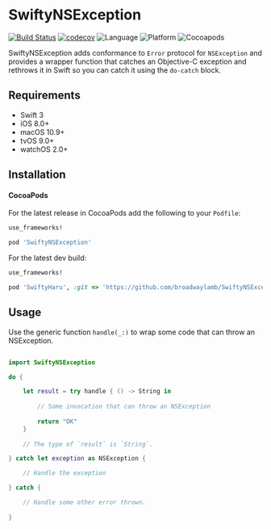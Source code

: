 # SwiftyNSException

[![Build Status](https://travis-ci.org/broadwaylamb/SwiftyNSException.svg?branch=master)](https://travis-ci.org/broadwaylamb/SwiftyNSException)
[![codecov](https://codecov.io/gh/broadwaylamb/SwiftyNSException/branch/master/graph/badge.svg)](https://codecov.io/gh/broadwaylamb/SwiftyNSException)
![Language](https://img.shields.io/badge/Swift-3.0-orange.svg)
![Platform](https://img.shields.io/cocoapods/p/SwiftyNSException.svg?style=flat)
![Cocoapods](https://img.shields.io/cocoapods/v/SwiftyNSException.svg?style=flat)

SwiftyNSException adds conformance to `Error` protocol for `NSException` and provides a wrapper function that
catches an Objective-C exception and rethrows it in Swift so you can catch it using the `do-catch` block.

## Requirements

* Swift 3
* iOS 8.0+
* macOS 10.9+
* tvOS 9.0+
* watchOS 2.0+

## Installation

#### CocoaPods

For the latest release in CocoaPods add the following to your `Podfile`:

```ruby
use_frameworks!

pod 'SwiftyNSException'
```

For the latest dev build:

```ruby
use_frameworks!

pod 'SwiftyHaru', :git => 'https://github.com/broadwaylamb/SwiftyNSException.git', :branch => 'master'
```

## Usage

Use the generic function `handle(_:)` to wrap some code that can throw an NSException.

```swift

import SwiftyNSException

do {

    let result = try handle { () -> String in
        
        // Some invocation that can throw an NSException
        
        return "OK"
    }
    
    // The type of `result` is `String`.

} catch let exception as NSException {

    // Handle the exception

} catch {

    // Handle some other error thrown.
    
}
```
